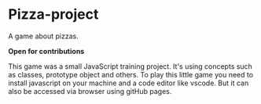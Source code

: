 # Pizza-project
A game about pizzas.

**Open for contributions**

This game was a small JavaScript training project. It's using concepts such as classes, prototype object and others.
To play this little game you need to install javascript on your machine and a code editor like vscode. But it can also be accessed via browser using gitHub pages.
